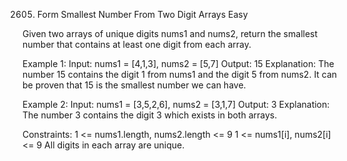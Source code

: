 2605. Form Smallest Number From Two Digit Arrays
Easy

Given two arrays of unique digits nums1 and nums2, return the smallest number that contains at least one digit from each array.
 
Example 1:
Input: nums1 = [4,1,3], nums2 = [5,7]
Output: 15
Explanation: The number 15 contains the digit 1 from nums1 and the digit 5 from nums2. It can be proven that 15 is the smallest number we can have.

Example 2:
Input: nums1 = [3,5,2,6], nums2 = [3,1,7]
Output: 3
Explanation: The number 3 contains the digit 3 which exists in both arrays.
 
Constraints:
1 <= nums1.length, nums2.length <= 9
1 <= nums1[i], nums2[i] <= 9
All digits in each array are unique.
